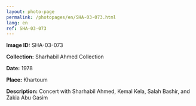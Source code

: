 ```yaml
---
layout: photo-page
permalink: /photopages/en/SHA-03-073.html
lang: en
ref: SHA-03-073
---
```


**Image ID:** SHA-03-073

**Collection:** Sharhabil Ahmed Collection

**Date:** 1978

**Place:** Khartoum

**Description:** Concert with Sharhabil Ahmed, Kemal Kela, Salah Bashir, and Zakia Abu Gasim
